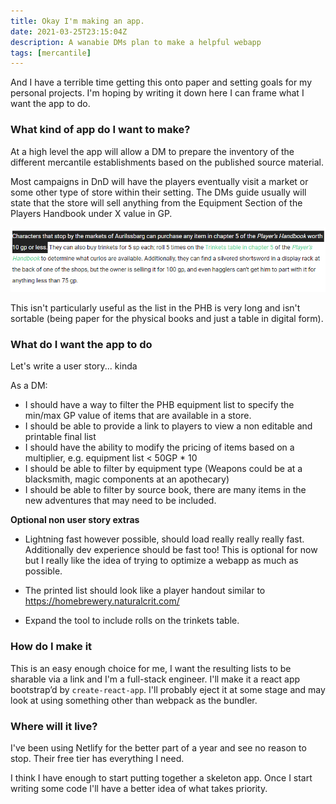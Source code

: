 ```yaml
---
title: Okay I'm making an app.
date: 2021-03-25T23:15:04Z
description: A wanabie DMs plan to make a helpful webapp
tags: [mercantile]
---
```


And I have a terrible time getting this onto paper and setting goals for my personal projects. I'm hoping by writing it down here I can frame what I want the app to do.

### What kind of app do I want to make?
At a high level the app will allow a DM to prepare the inventory of the different mercantile establishments based on the published source material. 

Most campaigns in DnD will have the players eventually visit a market or some other type of store within their setting. The DMs guide usually will state that the store will sell anything from the Equipment Section of the Players Handbook under X value in GP. 

![Image is a screenshot of a PHB reference in a free dndbeyond one-shot](./dndbeyond-phb-reference.png)

This isn't particularly useful as the list in the PHB is very long and isn't sortable (being paper for the physical books and just a table in digital form). 

### What do I want the app to do

Let's write a user story... kinda

As a DM:

- I should have a way to filter the PHB equipment list to specify the min/max GP value of items that are available in a store.
- I should be able to provide a link to players to view a non editable and printable final list
- I should have the ability to modify the pricing of items based on a multiplier, e.g. equipment list < 50GP * 10
- I should be able to filter by equipment type (Weapons could be at a blacksmith, magic components at an apothecary)
- I should be able to filter by source book, there are many items in the new adventures that may need to be included.

**Optional non user story extras**
- Lightning fast however possible, should load really really really fast. Additionally dev experience should be fast too! This is optional for now but I really like the idea of trying to optimize a webapp as much as possible.

- The printed list should look like a player handout similar to https://homebrewery.naturalcrit.com/

- Expand the tool to include rolls on the trinkets table.

### How do I make it
This is an easy enough choice for me, I want the resulting lists to be sharable via a link and I'm a full-stack engineer. I'll make it a react app bootstrap’d by `create-react-app`. I'll probably eject it at some stage and may look at using something other than webpack as the bundler.


### Where will it live?
I've been using Netlify for the better part of a year and see no reason to stop. Their free tier has everything I need.


I think I have enough to start putting together a skeleton app. Once I start writing some code I'll have a better idea of what takes priority.

